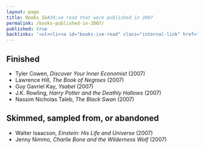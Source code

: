 ```yaml
---
layout: page
title: Books I&#39;ve read that were published in 2007
permalink: /books-published-in-2007/
published: true
backlinks: '<ul><li><a id="books-ive-read" class="internal-link" href="/books-ive-read/">Books I&#39;ve read</a></li></ul>'
---
```




## Finished 
* Tyler Cowen, _Discover Your Inner Economist_ (2007) 
* Lawrence Hill, _The Book of Negroes_ (2007) 
* Guy Gavriel Kay, _Ysabel_ (2007) 
* J.K. Rowling, _Harry Potter and the Deathly Hallows_ (2007) 
* Nassim Nicholas Taleb, _The Black Swan_ (2007) 


## Skimmed, sampled from, or abandoned 
* Walter Isaacson, _Einstein: His Life and Universe_ (2007) 
* Jenny Nimmo, _Charlie Bone and the Wilderness Wolf_ (2007) 
